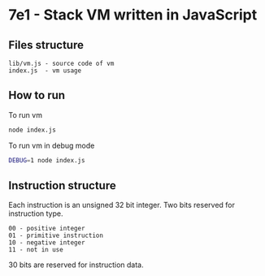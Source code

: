# 7e1 - Stack VM written in JavaScript

## Files structure

```
lib/vm.js - source code of vm
index.js  - vm usage
```

## How to run

To run vm

```sh
node index.js
```

To run vm in debug mode

```sh
DEBUG=1 node index.js
```

## Instruction structure

Each instruction is an unsigned 32 bit integer. Two bits reserved for instruction type.

```
00 - positive integer
01 - primitive instruction
10 - negative integer
11 - not in use
```

30 bits are reserved for instruction data.

